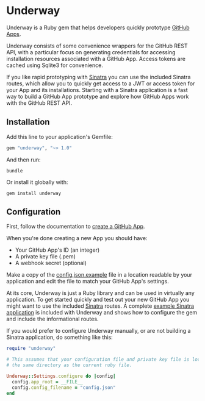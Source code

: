 # Underway

Underway is a Ruby gem that helps developers quickly prototype [GitHub
Apps](https://developer.github.com/apps/).

Underway consists of some convenience wrappers for the GitHub REST API, with a
particular focus on generating credentials for accessing installation resources
associated with a GitHub App. Access tokens are cached using Sqlite3 for
convenience.

If you like rapid prototyping with [Sinatra](http://sinatrarb.com) you can use
the included Sinatra routes, which allow you to quickly get access to a JWT or
access token for your App and its installations. Starting with a Sinatra
application is a fast way to build a GitHub App prototype and explore how
GitHub Apps work with the GitHub REST API.

## Installation

Add this line to your application's Gemfile:

```ruby
gem "underway", "~> 1.0"
```

And then run:

```
bundle
```

Or install it globally with:

```
gem install underway
```

## Configuration

First, follow the documentation to [create a GitHub
App](https://developer.github.com/apps/building-github-apps/creating-a-github-app/).

When you're done creating a new App you should have:

- Your GitHub App's ID (an integer)
- A private key file (.pem)
- A webhook secret (optional)

Make a copy of the
[config.json.example](https://github.com/jamesmartin/underway/blob/master/config.json.example)
file in a location readable by your application and edit the file to match your
GitHub App's settings.

At its core, Underway is just a Ruby library and can be used in virtually any
application.  To get started quickly and test out your new GitHub App you might
want to use the included [Sinatra](http://sinatrarb.com) routes. A complete
[example Sinatra
application](https://github.com/jamesmartin/underway/blob/master/example/app.rb)
is included with Underway and shows how to configure the gem and include the
informational routes.


If you would prefer to configure Underway manually, or are not building a
Sinatra application, do something like this:

```ruby
require "underway"

# This assumes that your configuration file and private key file is located in
# the same directory as the current ruby file.

Underway::Settings.configure do |config|
  config.app_root = __FILE__
  config.config_filename = "config.json"
end
```
